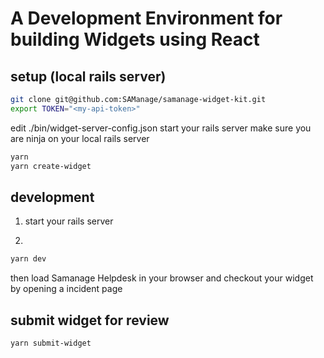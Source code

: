 # A Development Environment for building Widgets using React

## setup (local rails server)

```sh
git clone git@github.com:SAManage/samanage-widget-kit.git
export TOKEN="<my-api-token>"
```

edit ./bin/widget-server-config.json
start your rails server
make sure you are ninja on your local rails server

``` sh
yarn
yarn create-widget
```

## development

1. start your rails server

2.
```sh
yarn dev
```

then load Samanage Helpdesk in your browser and checkout your widget by opening a incident page

## submit widget for review
```sh
yarn submit-widget
```
